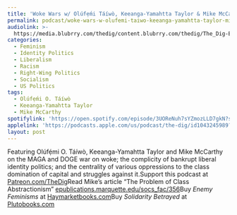 ```yaml
---
title: 'Woke Wars w/ Olúfẹ́mi Táíwò, Keeanga-Yamahtta Taylor & Mike McCarthy'
permalink: podcast/woke-wars-w-olufemi-taiwo-keeanga-yamahtta-taylor-mike-mccarthy/
audiolink: >-
  https://media.blubrry.com/thedig/content.blubrry.com/thedig/The_Dig-EP_477-Woke.mp3
categories:
  - Feminism
  - Identity Politics
  - Liberalism
  - Racism
  - Right-Wing Politics
  - Socialism
  - US Politics
tags:
  - Olúfẹ́mi O. Táíwò
  - Keeanga-Yamahtta Taylor
  - Mike McCarthy
spotifylink: 'https://open.spotify.com/episode/3UOReNuh7sYZmozLLD7gkN?si=959871e48d57406e'
applelink: 'https://podcasts.apple.com/us/podcast/the-dig/id1043245989?i=1000696106997'
layout: post
---
```


Featuring Olúfẹ́mi O. Táíwò, Keeanga-Yamahtta Taylor and Mike McCarthy on the MAGA and DOGE war on woke; the complicity of bankrupt liberal identity politics; and the centrality of various oppressions to the class domination of capital and struggles against it.Support this podcast at [Patreon.com/TheDig](http://patreon.com/TheDig)Read Mike’s article “The Problem of Class Abstractionism” [epublications.marquette.edu/socs\_fac/356](http://epublications.marquette.edu/socs_fac/356)Buy *Enemy Feminisms* at [Haymarketbooks.com](http://haymarketbooks.com)Buy *Solidarity Betrayed* at [Plutobooks.com](http://plutobooks.com)
